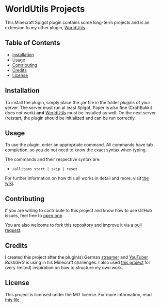 # WorldUtils Projects

This Minecraft Spigot plugin contains some long-term projects and is an extension to my other
plugin, [WorldUtils](https://github.com/flopsif/world-utils).

## Table of Contents

- [Installation](#installation)
- [Usage](#usage)
- [Contributing](#contributing)
- [Credits](#credits)
- [License](#license)

## Installation

To install the plugin, simply place the *.jar* file in the folder *plugins* of your server. The server must run at least
Spigot, Paper is also fine (CraftBukkit does not work) **and** [WorldUtils](https://github.com/flopsif/world-utils) must
be installed as well. On the next server (re)start, the plugin should be initialized and can be run correctly.

## Usage

To use the plugin, enter an appropriate command. All commands have tab completion, so you do not need to know the exact
syntax when typing.

The commands and their respective syntax are:

- `/allitems start | skip | reset`

For further information on how this all works in detail and more,
visit [the wiki](https://github.com/flopsif/wu-projects/wiki/Usage).

## Contributing

If you are willing to contribute to this project and know how to use GitHub issues, feel free
to [open one](https://github.com/flopsif/wu-projects/issues/new/choose).

You are also welcome to fork this repository and improve it via
a [pull request](https://github.com/flopsif/wu-projects/compare).

## Credits

I created this project after the plugin(s) German [streamer](https://www.twitch.tv/BastiGHG)
and [YouTuber](https://www.youtube.com/user/kompetenzGHG) *BastiGHG* is using in his Minecraft challenges. I also
used [this project](https://github.com/IlluminatiDreieck/Challenges) for (very limited) inspiration on how to structure
my own work.

## License

This project is licensed under the MIT license. For more information, read [this file](LICENSE.md).
